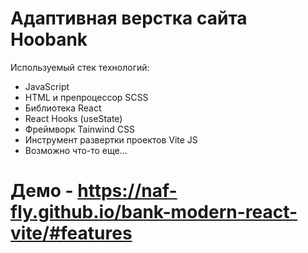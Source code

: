 # Адаптивная верстка сайта Hoobank
Используемый стек технологий:
- JavaScript
- HTML и препроцессор SCSS
- Библиотека React
- React Hooks (useState)
- Фреймворк Tainwind CSS
- Инструмент развертки проектов Vite JS
- Возможно что-то еще...
# Демо - https://naf-fly.github.io/bank-modern-react-vite/#features
